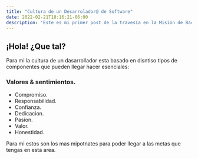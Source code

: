 ```yaml
---
title: "Cultura de un Desarrolador@ de Software"
date: 2022-02-21T18:16:21-06:00
description: 'Este es mi primer post de la travesía en la Misión de Backend con Node JS de Launch X.'
---
```



## ¡Hola! ¿Que tal?
Para mi la cultura de un dasarrollador esta basado en disntiso tipos de componentes que pueden llegar hacer esenciales:
### Valores & sentimientos.
 - Compromiso.
 - Responsabilidad.
 - Confianza.
 - Dedicacion.
 - Pasion.
 - Valor.
 - Honestidad.
<p> Para mi estos son los mas mipotnates para poder llegar a las metas que tengas en esta area.</p>

